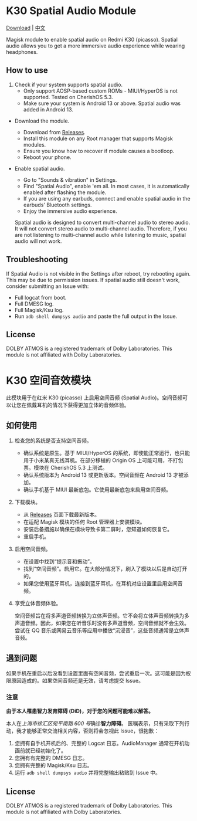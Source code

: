 # K30 Spatial Audio Module

[Download](https://github.com/Flyfish233/k30-spatial-audio-magisk/releases) | [中文](#k30-空间音效模块)

Magisk module to enable spatial audio on Redmi K30 (picasso). Spatial audio allows you to get a more immersive audio
experience while wearing headphones.

## How to use

1. Check if your system supports spatial audio.
    - Only support AOSP-based custom ROMs - MIUI/HyperOS is not supported. Tested on CherishOS 5.3.
    - Make sure your system is Android 13 or above. Spatial audio was added in Android 13.

- Download the module.
    - Download from [Releases](https://github.com/Flyfish233/k30-spatial-audio-magisk/releases).
    - Install this module on any Root manager that supports Magisk modules.
    - Ensure you know how to recover if module causes a bootloop.
    - Reboot your phone.
- Enable spatial audio.
    - Go to "Sounds & vibration" in Settings.
    - Find "Spatial Audio", enable 'em all. In most cases, it is automatically enabled after flashing the module.
    - If you are using any earbuds, connect and enable spatial audio in the earbuds' Bluetooth settings.
    - Enjoy the immersive audio experience.

  Spatial audio is designed to convert multi-channel audio to stereo audio. It will not convert stereo audio to
  multi-channel audio. Therefore, if you are not listening to multi-channel audio while listening to music, spatial
  audio will not work.

## Troubleshooting

If Spatial Audio is not visible in the Settings after reboot, try rebooting again. This may be due to permission
issues. If spatial audio still doesn't work, consider submitting an Issue with:

- Full logcat from boot.
- Full DMESG log.
- Full Magisk/Ksu log.
- Run `adb shell dumpsys audio` and paste the full output in the Issue.

## License

DOLBY ATMOS is a registered trademark of Dolby Laboratories. This module is not affiliated with Dolby Laboratories.

# K30 空间音效模块

此模块用于在红米 K30 (picasso) 上启用空间音频 (Spatial Audio)。空间音频可以让您在佩戴耳机的情况下获得更加立体的音频体验。

## 如何使用

1. 检查您的系统是否支持空间音频。
    - 确认系统是原生。基于 MIUI/HyperOS 的系统，即使能正常运行，也只能用于小米某真无线耳机。在部分移植的 Origin OS
      上可能可用，不打包票。模块在 CherishOS 5.3 上测试。
    - 确认系统版本为 Android 13 或更新版本。空间音频在 Android 13 才被添加。
    - 确认手机基于 MIUI 最新底包。它使用最新底包来启用空间音频。
2. 下载模块。
    - 从 [Releases](https://github.com/Flyfish233/k30-spatial-audio-magisk/releases) 页面下载最新版本。
    - 在适配 Magisk 模块的任何 Root 管理器上安装模块。
    - 安装后备措施以确保在模块导致卡第二屏时，您知道如何恢复它。
    - 重启手机。
3. 启用空间音频。
    - 在设置中找到“提示音和振动”。
    - 找到“空间音频”。启用它。在大部分情况下，刷入了模块以后是自动打开的。
    - 如果您使用蓝牙耳机，连接到蓝牙耳机，在耳机对应设置里启用空间音频。
4. 享受立体音频体验。

   空间音频旨在将多声道音频转换为立体声音频。它不会将立体声音频转换为多声道音频。因此，如果您在听音乐时没有多声道音频，空间音频就不会生效。
   尝试在 QQ 音乐或网易云音乐等应用中播放“沉浸音”，这些音频通常是立体声音频。

## 遇到问题

如果手机在重启以后没看到设置里面有空间音频，尝试重启一次。这可能是因为权限原因造成的。如果空间音频还是无效，请考虑提交
Issue。

### 注意

**由于本人罹患智力发育障碍 (DiD)，对于您的问题可能难以解答。**

本人在*上海市徐汇区宛平南路 600 号*确诊**智力障碍**。
医嘱表示，只有采取下列行动，我才能够正常交流相关内容，否则将会忽视此 Issue，很抱歉：

1. 您拥有自手机开机后的、完整的 Logcat 日志。AudioManager 通常在开机动画前就已经初始化了。
2. 您拥有有完整的 DMESG 日志。
3. 您拥有完整的 Magisk/Ksu 日志。
4. 运行 `adb shell dumpsys audio` 并将完整输出粘贴到 Issue 中。

## License

DOLBY ATMOS is a registered trademark of Dolby Laboratories. This module is not affiliated with Dolby Laboratories.

